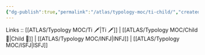 ```yaml
---
{"dg-publish":true,"permalink":"/atlas/typology-moc/ti-child/","created":"","updated":""}
---
```


Links :: [[ATLAS/Typology MOC/Ti 🗡️\|Ti 🗡️]] | [[ATLAS/Typology MOC/Child 👼\|Child 👼]] | [[ATLAS/Typology MOC/INFJ\|INFJ]] | [[ATLAS/Typology MOC/ISFJ\|ISFJ]]
